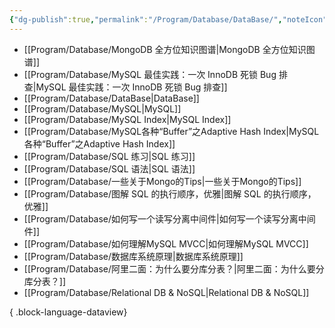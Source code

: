 ```yaml
---
{"dg-publish":true,"permalink":"/Program/Database/DataBase/","noteIcon":"","created":"2024-05-22T16:17:54.140+08:00"}
---
```


- [[Program/Database/MongoDB 全方位知识图谱\|MongoDB 全方位知识图谱]]
- [[Program/Database/MySQL 最佳实践：一次 InnoDB 死锁 Bug 排查\|MySQL 最佳实践：一次 InnoDB 死锁 Bug 排查]]
- [[Program/Database/DataBase\|DataBase]]
- [[Program/Database/MySQL\|MySQL]]
- [[Program/Database/MySQL Index\|MySQL Index]]
- [[Program/Database/MySQL各种“Buffer”之Adaptive Hash Index\|MySQL各种“Buffer”之Adaptive Hash Index]]
- [[Program/Database/SQL 练习\|SQL 练习]]
- [[Program/Database/SQL 语法\|SQL 语法]]
- [[Program/Database/一些关于Mongo的Tips\|一些关于Mongo的Tips]]
- [[Program/Database/图解 SQL 的执行顺序，优雅\|图解 SQL 的执行顺序，优雅]]
- [[Program/Database/如何写一个读写分离中间件\|如何写一个读写分离中间件]]
- [[Program/Database/如何理解MySQL MVCC\|如何理解MySQL MVCC]]
- [[Program/Database/数据库系统原理\|数据库系统原理]]
- [[Program/Database/阿里二面：为什么要分库分表？\|阿里二面：为什么要分库分表？]]
- [[Program/Database/Relational DB & NoSQL\|Relational DB & NoSQL]]

{ .block-language-dataview}
